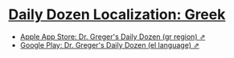 # [Daily Dozen Localization: Greek][t]
[t]:https://github.com/nutritionfactsorg/daily-dozen-localization

* [Apple App Store: Dr. Greger's Daily Dozen (gr region) ⇗](https://apps.apple.com/gr/app/dr-gregers-daily-dozen/id1060700802)
* [Google Play: Dr. Greger's Daily Dozen (el language) ⇗](https://play.google.com/store/apps/details?id=org.nutritionfacts.dailydozen&hl=el)

